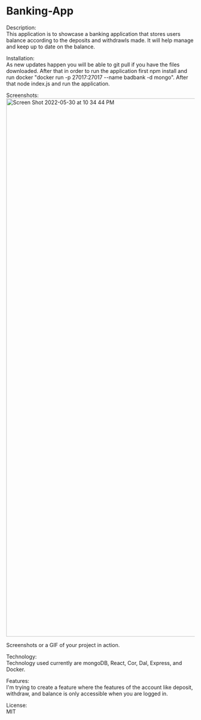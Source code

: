# Banking-App
Description:<br>
This application is to showcase a banking application that stores users balance according to the deposits and withdrawls made. It will help manage and keep up to date on the balance. 

Installation:<br>
As new updates happen you will be able to git pull if you have the files downloaded. After that in order to run the application first npm install and run docker "docker run -p 27017:27017 --name badbank -d mongo". After that node index.js and run the application. 

Screenshots:<br><img width="1440" alt="Screen Shot 2022-05-30 at 10 34 44 PM" src="https://user-images.githubusercontent.com/91501986/171087650-1558a348-63e7-4028-b3fa-b0921a734895.png">

Screenshots or a GIF of your project in action.

Technology:<br>
Technology used currently are mongoDB, React, Cor, Dal, Express, and Docker.

Features:<br> 
I'm trying to create a feature where the features of the account like deposit, withdraw, and balance is only accessible when you are logged in.

License:<br> MIT
